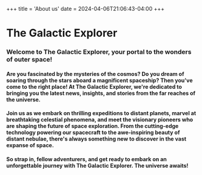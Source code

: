 +++
title = 'About us'
date = 2024-04-06T21:06:43-04:00
+++

# The Galactic Explorer
### Welcome to The Galactic Explorer, your portal to the wonders of outer space!

#### Are you fascinated by the mysteries of the cosmos? Do you dream of soaring through the stars aboard a magnificent spaceship? Then you've come to the right place! At The Galactic Explorer, we're dedicated to bringing you the latest news, insights, and stories from the far reaches of the universe.

#### Join us as we embark on thrilling expeditions to distant planets, marvel at breathtaking celestial phenomena, and meet the visionary pioneers who are shaping the future of space exploration. From the cutting-edge technology powering our spacecraft to the awe-inspiring beauty of distant nebulae, there's always something new to discover in the vast expanse of space.

#### So strap in, fellow adventurers, and get ready to embark on an unforgettable journey with The Galactic Explorer. The universe awaits!